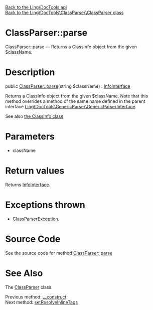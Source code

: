 [Back to the Ling/DocTools api](https://github.com/lingtalfi/DocTools/blob/master/doc/api/Ling/DocTools.md)<br>
[Back to the Ling\DocTools\ClassParser\ClassParser class](https://github.com/lingtalfi/DocTools/blob/master/doc/api/Ling/DocTools/ClassParser/ClassParser.md)


ClassParser::parse
================



ClassParser::parse — Returns a ClassInfo object from the given $className.




Description
================


public [ClassParser::parse](https://github.com/lingtalfi/DocTools/blob/master/doc/api/Ling/DocTools/ClassParser/ClassParser/parse.md)(string $className) : [InfoInterface](https://github.com/lingtalfi/DocTools/blob/master/doc/api/Ling/DocTools/Info/InfoInterface.md)




Returns a ClassInfo object from the given $className.
Note that this method overrides a method of the same name
defined in the parent interface [Ling\DocTools\GenericParser\GenericParserInterface](https://github.com/lingtalfi/DocTools/blob/master/doc/api/Ling/DocTools/GenericParser/GenericParserInterface.md).

See also [the ClassInfo class](https://github.com/lingtalfi/DocTools/blob/master/doc/api/Ling/DocTools/Info/ClassInfo.md)


Parameters
================


- className

    


Return values
================

Returns [InfoInterface](https://github.com/lingtalfi/DocTools/blob/master/doc/api/Ling/DocTools/Info/InfoInterface.md).


Exceptions thrown
================

- [ClassParserException](https://github.com/lingtalfi/DocTools/blob/master/doc/api/Ling/DocTools/Exception/ClassParserException.md).&nbsp;







Source Code
===========
See the source code for method [ClassParser::parse](https://github.com/lingtalfi/DocTools/blob/master/ClassParser/ClassParser.php#L140-L641)


See Also
================

The [ClassParser](https://github.com/lingtalfi/DocTools/blob/master/doc/api/Ling/DocTools/ClassParser/ClassParser.md) class.

Previous method: [__construct](https://github.com/lingtalfi/DocTools/blob/master/doc/api/Ling/DocTools/ClassParser/ClassParser/__construct.md)<br>Next method: [setResolveInlineTags](https://github.com/lingtalfi/DocTools/blob/master/doc/api/Ling/DocTools/ClassParser/ClassParser/setResolveInlineTags.md)<br>

